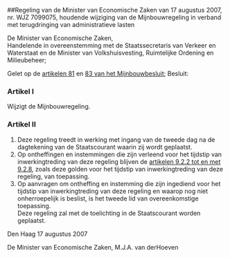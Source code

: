 <meta http-equiv='Content-Type' content='text/html; charset=utf-8' />

##Regeling van de Minister van Economische Zaken van 17 augustus 2007, nr. WJZ 7099075, houdende wijziging van de Mijnbouwregeling in verband met terugdringing van administratieve lasten

De Minister van Economische Zaken,  
Handelende in overeenstemming met de Staatssecretaris van Verkeer en Waterstaat en de Minister van Volkshuisvesting, Ruimtelijke Ordening en Milieubeheer;

Gelet op de [artikelen 81](../../../../../../../AMvB/mijnbouwbesluit/BWBR0014394/README.md) en [83 van het Mijnbouwbesluit](../../../../../../../AMvB/mijnbouwbesluit/BWBR0014394/README.md);
Besluit:    

### Artikel  I  

Wijzigt de Mijnbouwregeling.   

### Artikel  II  

1.  Deze regeling treedt in werking met ingang van de tweede dag na de dagtekening van de Staatscourant waarin zij wordt geplaatst.   
2.  Op ontheffingen en instemmingen die zijn verleend voor het tijdstip van inwerkingtreding van deze regeling blijven de [artikelen 9.2.2 tot en met 9.2.8](../../../../../../../ministeriele-regeling/mijnbouwregeling/BWBR0014468/README.md), zoals deze golden voor het tijdstip van inwerkingtreding van deze regeling, van toepassing.   
3.  Op aanvragen om ontheffing en instemming die zijn ingediend voor het tijdstip van inwerkingtreding van deze regeling en waarop nog niet onherroepelijk is beslist, is het tweede lid van overeenkomstige toepassing.   
Deze regeling zal met de toelichting in de Staatscourant worden geplaatst.   

Den Haag 
17 augustus 2007   

De 
Minister van Economische Zaken, 
M.J.A. van derHoeven   
